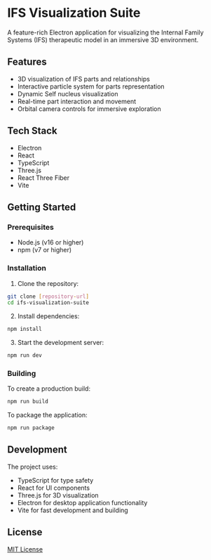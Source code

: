 # IFS Visualization Suite

A feature-rich Electron application for visualizing the Internal Family Systems (IFS) therapeutic model in an immersive 3D environment.

## Features

- 3D visualization of IFS parts and relationships
- Interactive particle system for parts representation
- Dynamic Self nucleus visualization
- Real-time part interaction and movement
- Orbital camera controls for immersive exploration

## Tech Stack

- Electron
- React
- TypeScript
- Three.js
- React Three Fiber
- Vite

## Getting Started

### Prerequisites

- Node.js (v16 or higher)
- npm (v7 or higher)

### Installation

1. Clone the repository:
```bash
git clone [repository-url]
cd ifs-visualization-suite
```

2. Install dependencies:
```bash
npm install
```

3. Start the development server:
```bash
npm run dev
```

### Building

To create a production build:
```bash
npm run build
```

To package the application:
```bash
npm run package
```

## Development

The project uses:
- TypeScript for type safety
- React for UI components
- Three.js for 3D visualization
- Electron for desktop application functionality
- Vite for fast development and building

## License

[MIT License](LICENSE) 